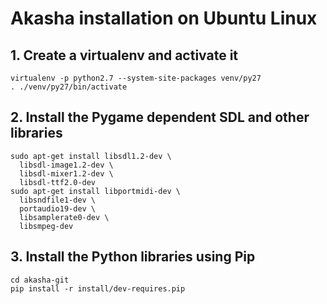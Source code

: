 # Akasha installation on Ubuntu Linux

## 1. Create a virtualenv and activate it

```
virtualenv -p python2.7 --system-site-packages venv/py27
. ./venv/py27/bin/activate
```

## 2. Install the Pygame dependent SDL and other libraries

```
sudo apt-get install libsdl1.2-dev \
  libsdl-image1.2-dev \
  libsdl-mixer1.2-dev \
  libsdl-ttf2.0-dev
sudo apt-get install libportmidi-dev \
  libsndfile1-dev \
  portaudio19-dev \
  libsamplerate0-dev \
  libsmpeg-dev
```

## 3. Install the Python libraries using Pip

```
cd akasha-git
pip install -r install/dev-requires.pip
```
